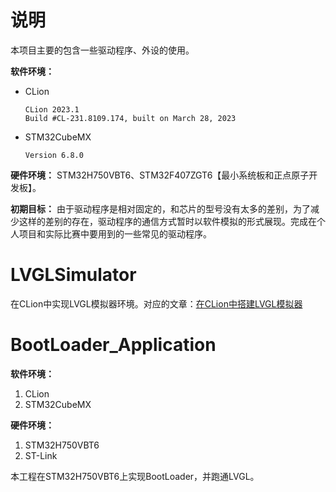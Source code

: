 # 说明

本项目主要的包含一些驱动程序、外设的使用。

**软件环境：** 
- CLion

    ```
    CLion 2023.1
    Build #CL-231.8109.174, built on March 28, 2023
    ```

- STM32CubeMX

    ```
    Version 6.8.0
    ```

**硬件环境：** STM32H750VBT6、STM32F407ZGT6【最小系统板和正点原子开发板】。

**初期目标：** 由于驱动程序是相对固定的，和芯片的型号没有太多的差别，为了减少这样的差别的存在，驱动程序的通信方式暂时以软件模拟的形式展现。完成在个人项目和实际比赛中要用到的一些常见的驱动程序。


# LVGLSimulator

在CLion中实现LVGL模拟器环境。对应的文章：[在CLion中搭建LVGL模拟器](https://blog.csdn.net/qq_44656481/article/details/125208978?spm=1001.2014.3001.5501)

# BootLoader_Application

**软件环境：**

1. CLion
2. STM32CubeMX

**硬件环境：**

1. STM32H750VBT6
2. ST-Link

本工程在STM32H750VBT6上实现BootLoader，并跑通LVGL。
